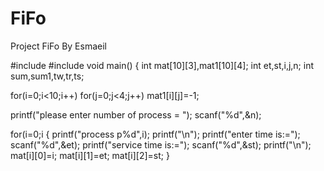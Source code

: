 # FiFo
Project FiFo By Esmaeil 


#include
#include
void main()
{
int mat[10][3],mat1[10][4];
int et,st,i,j,n;
int sum,sum1,tw,tr,ts;

for(i=0;i<10;i++)
  for(j=0;j<4;j++)
     mat1[i][j]=-1;
 
printf("please enter number of process = ");
scanf("%d",&n);

for(i=0;i {
    printf("process p%d",i);
    printf("\n");
    printf("enter time is:=");
    scanf("%d",&et);
    printf("service time is:=");
    scanf("%d",&st);
    printf("\n");
    mat[i][0]=i;
    mat[i][1]=et;
    mat[i][2]=st;
 }
